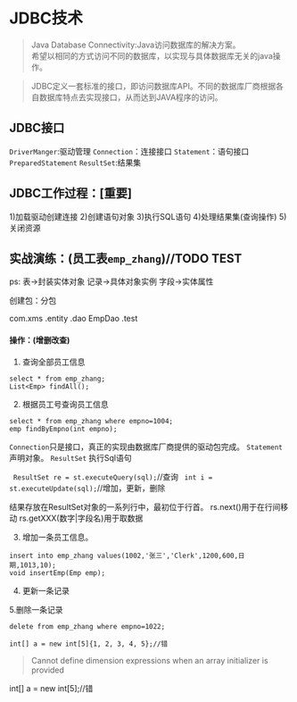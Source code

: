 # JDBC技术

> Java Database Connectivity:Java访问数据库的解决方案。  
> 希望以相同的方式访问不同的数据库，以实现与具体数据库无关的java操作。

> JDBC定义一套标准的接口，即访问数据库API。不同的数据库厂商根据各自数据库特点去实现接口，从而达到JAVA程序的访问。

## JDBC接口
`DriverManger`:驱动管理
`Connection`：连接接口
`Statement`：语句接口
`PreparedStatement`
`ResultSet`:结果集

## JDBC工作过程：[重要]
1)加载驱动创建连接
2)创建语句对象
3)执行SQL语句
4)处理结果集(查询操作)
5)关闭资源

## 实战演练：(员工表`emp_zhang`)//TODO TEST
ps:
表->封装实体对象
记录->具体对象实例
字段->实体属性

创建包：分包

com.xms
        .entity
        .dao
            EmpDao
        .test


#### 操作：(增删改查)
1. 查询全部员工信息

  ```mysql
  select * from emp_zhang;
  List<Emp> findAll();
  ```

2. 根据员工号查询员工信息

  ```mysql
  select * from emp_zhang where empno=1004;
  emp findByEmpno(int empno);
  ```

  

`Connection`只是接口，真正的实现由数据库厂商提供的驱动包完成。
`Statement` 声明对象。
`ResultSet` 执行Sql语句

` ResultSet re = st.executeQuery(sql);`//查询
` int i = st.executeUpdate(sql);`//增加，更新，删除

结果存放在ResultSet对象的一系列行中，最初位于行首。
rs.next()用于在行间移动
rs.getXXX(数字|字段名)用于取数据

3. 增加一条员工信息。

  ```mysql
  insert into emp_zhang values(1002,'张三','Clerk',1200,600,日期,1013,10);
  void insertEmp(Emp emp);
  ```

4. 更新一条记录

5.删除一条记录

```mysql
delete from emp_zhang where empno=1022;

int[] a = new int[5]{1, 2, 3, 4, 5};//错
```



>Cannot define dimension expressions when an array initializer is provided

int[] a = new int[5];//错
